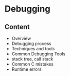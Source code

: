# Debugging
## Content
- Overview
- Debugging process
- Techniques and tools
- Common Debugging Tools
- stack tree, call stack
- Common C mistakes
- Runtime errors